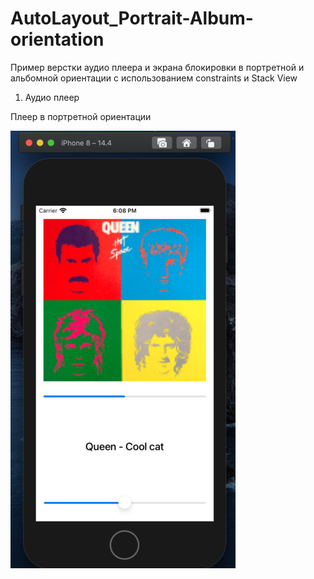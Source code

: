 # AutoLayout_Portrait-Album-orientation
Пример верстки аудио плеера и экрана блокировки в портретной и альбомной ориентации с использованием constraints и Stack View

1) Аудио плеер

  Плеер в портретной ориентации
  
  ![alt text](player_portrait.jpg "Плеер в портретной ориентации")
